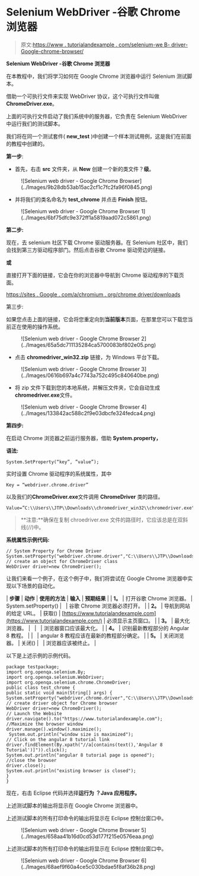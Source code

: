 # Selenium WebDriver -谷歌 Chrome 浏览器

> 原文:[https://www . tutorialandexample . com/selenium-we B- driver-Google-chrome-browser/](https://www.tutorialandexample.com/selenium-web-driver-google-chrome-browser/)

**Selenium WebDriver -谷歌 Chrome 浏览器**

在本教程中，我们将学习如何在 Google Chrome 浏览器中运行 Selenium 测试脚本。

借助一个可执行文件来实现 WebDriver 协议，这个可执行文件叫做**ChromeDriver.exe**。

上面的可执行文件启动了我们系统中的服务器，它负责在 Selenium WebDriver 中运行我们的测试脚本。

我们将在同一个测试套件( **new_test** )中创建一个样本测试用例，这是我们在前面的教程中创建的。

**第一步**:

*   首先，右击 **src** 文件夹，从 **New** 创建一个新的类文件？**级**。

<figure class="aligncenter">![Selenium web driver - Google Chrome Browser](../Images/9b28db53ab15ac2cf1c7fc2fa96f0845.png)</figure>

*   并将我们的类名命名为 **test_chrome** 并点击 **Finish** 按钮。

<figure class="aligncenter">![Selenium web driver - Google Chrome Browser 1](../Images/6bf75dfc9e372ff1a5819aad072c5861.png)</figure>

**第二步:**

现在，去 selenium 社区下载 Chrome 驱动服务器。在 Selenium 社区中，我们会找到第三方驱动程序部门。然后点击谷歌 Chrome 驱动旁边的链接。

**或**

直接打开下面的链接，它会在你的浏览器中导航到 Chrome 驱动程序的下载页面。

[https://sites . Google . com/a/chromium . org/chrome driver/downloads](https://sites.google.com/a/chromium.org/chromedriver/downloads)

第三步:

如果您点击上面的链接，它会将您重定向到**当前版本**页面，在那里您可以下载您当前正在使用的操作系统。

<figure class="aligncenter">![Selenium web driver - Google Chrome Browser 2](../Images/65a5dc711135284ca5700083bf802e05.png)</figure>

*   点击 **chromedriver_win32.zip** 链接，为 Windows 平台下载。

<figure class="aligncenter">![Selenium web driver - Google Chrome Browser 3](../Images/0616b697a4c7743a752c495c840640be.png)</figure>

*   将 zip 文件下载到您的本地系统，并解压文件夹，它会自动生成**chromedriver.exe**文件。

<figure class="aligncenter">![Selenium web driver - Google Chrome Browser 4](../Images/133842ac588c2f9e03dbcfe324fedca4.png)</figure>

**第四步:**

在启动 Chrome 浏览器之前运行服务器，借助 **System.property，**

**语法:**

```
System.SetProperty(“key”, ”value”);
```

实时设置 Chrome 驱动程序的系统属性，其中

```
Key = “webdriver.chrome.driver”
```

以及我们的**ChromeDriver.exe**文件调用 **ChromeDriver** 类的路径。

```
Value=”C:\\Users\\JTP\\Downloads\\chromedriver_win32\\chromedriver.exe"
```

> **注意:**确保在复制 chroedriver.exe 文件的路径时，它应该总是在双斜线(//)中。

**系统属性示例代码:**

```
// System Property for Chrome Driver
System.setProperty("webdriver.chrome.driver","C:\\Users\\JTP\\Downloads\\chromedriver_win32\\chromedriver.exe");  
// create an object for ChromeDriver class
WebDriver driver=new ChromeDriver();   
```

让我们来看一个例子，在这个例子中，我们将尝试在 Google Chrome 浏览器中实现以下场景的自动化。

| **步骤** | **动作** | **使用的方法** | **输入** | **预期结果** |
| **1。** | 打开谷歌 Chrome 浏览器。 | System.setProperty() |   | 谷歌 Chrome 浏览器必须打开。 |
| **2。** | 导航到网站的给定 URL。 | 获取() | [https://www.tutorialandexample.com](https://www.tutorialandexample.com/) | 必须显示主页窗口。 |
| **3。** | 最大化浏览器。 |   |   | 浏览器窗口应该最大化。 |
| **4。** | 识别最新教程部分的 Angular 8 教程。 |  |   | angular 8 教程应该在最新的教程部分确定。 |
| **5。** | 关闭浏览器。 | 关闭() |   | 浏览器应该被终止。 |

以下是上述示例的示例代码。

```
package testpackage;
import org.openqa.selenium.By;
import org.openqa.selenium.WebDriver;
import org.openqa.selenium.chrome.ChromeDriver;
public class test_chrome {
public static void main(String[] args) {
System.setProperty("webdriver.chrome.driver","C:\\Users\\JTP\\Downloads\\chromedriver_wi32\\chromedriver.exe");
// create driver object for Chrome browser
WebDriver driver=new ChromeDriver();
// Launch the Website
driver.navigate().to("https://www.tutorialandexample.com");  
//Maximize the browser window
driver.manage().window().maximize();  
 System.out.println("window size is maximized");
// Click on the angular 8 tutorial link
driver.findElement(By.xpath("//a[contains(text(),'Angular 8 Tutorial')]")).click();
System.out.println("angular 8 tutorial page is opened");
//close the browser
driver.close();
System.out.println("existing browser is closed");
}
}
```

现在，右击 Eclipse 代码并选择**运行为** **？Java 应用程序。**

上述测试脚本的输出将显示在 Google Chrome 浏览器中。

上述测试脚本的所有打印命令的输出将显示在 Eclipse 控制台窗口中。

<figure class="wp-block-image">![Selenium web driver - Google Chrome Browser 5](../Images/658aa41b16d0cd53d177f215e0576eaa.png)</figure>

上述测试脚本的所有打印命令的输出将显示在 Eclipse 控制台窗口中。

<figure class="wp-block-image">![Selenium web driver - Google Chrome Browser 6](../Images/68aef9f60a4ce5c030bdae5f8af36b28.png)</figure>